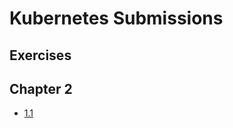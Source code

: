 # Kubernetes Submissions

## Exercises

## Chapter 2

- [1.1](https://github.com/SakuJuuH/kubernetesSubmissions/tree/1.1)

